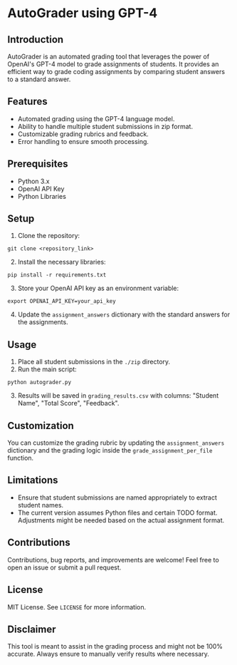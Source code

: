 # AutoGrader using GPT-4

## Introduction

AutoGrader is an automated grading tool that leverages the power of OpenAI's GPT-4 model to grade assignments of students. It provides an efficient way to grade coding assignments by comparing student answers to a standard answer.

## Features

- Automated grading using the GPT-4 language model.
- Ability to handle multiple student submissions in zip format.
- Customizable grading rubrics and feedback.
- Error handling to ensure smooth processing.

## Prerequisites

- Python 3.x
- OpenAI API Key
- Python Libraries

## Setup

1. Clone the repository:

```
git clone <repository_link>
```


2. Install the necessary libraries:

```
pip install -r requirements.txt
```




3. Store your OpenAI API key as an environment variable:

```
export OPENAI_API_KEY=your_api_key
```


4. Update the `assignment_answers` dictionary with the standard answers for the assignments.

## Usage

1. Place all student submissions in the `./zip` directory.
2. Run the main script:

```
python autograder.py
```



3. Results will be saved in `grading_results.csv` with columns: "Student Name", "Total Score", "Feedback".

## Customization

You can customize the grading rubric by updating the `assignment_answers` dictionary and the grading logic inside the `grade_assignment_per_file` function.

## Limitations

- Ensure that student submissions are named appropriately to extract student names.
- The current version assumes Python files and certain TODO format. Adjustments might be needed based on the actual assignment format.

## Contributions

Contributions, bug reports, and improvements are welcome! Feel free to open an issue or submit a pull request.

## License

MIT License. See `LICENSE` for more information.

## Disclaimer

This tool is meant to assist in the grading process and might not be 100% accurate. Always ensure to manually verify results where necessary.
